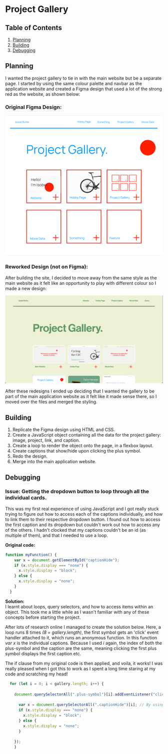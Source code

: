 
# Project Gallery

## Table of Contents
1. [Planning](#Planning) 
2. [Building](#Building)  
3. [Debugging](#Debugging)

## Planning

I wanted the project gallery to tie in with the main website but be a separate page. I started by using the same colour palette and navbar as the application website and created a Figma design that used a lot of the strong red as the website, as shown below:

### Original Figma Design:

![Original Website design](images/figma_design.png)

### Reworked Design (not on Figma):
After building the site, I decided to move away from the same style as the main website as it felt like an opportunity to play with different colour so I made a new design:  

![Next Website design](images/old_design.png)

After these redesigns I ended up deciding that I wanted the gallery to be part of the main application website as it felt like it made sense there, so I moved over the files and merged the styling.

## Building

1. Replicate the Figma design using HTML and CSS.
2. Create a JavaScript object containing all the data for the project gallery: image, project, link, and caption.
3. Create a loop to render the object onto the page, in a flexbox layout.
4. Create captions that show/hide upon clicking the plus symbol.
5. Redo the design.
6. Merge into the main application website.

## Debugging

### Issue: Getting the dropdown button to loop through all the individual cards.
This was my first real experience of using JavaScript and I got really stuck trying to figure out how to access each of the captions individually, and how to link them to their respective dropdown button. I found out how to access the first caption and its dropdown but couldn't work out how to access any of the others. I hadn't clocked that my captions couldn't be an id (as multiple of them), and that I needed to use a loop.

**Original code:**
```javascript
function myFunction() {
    var x = document.getElementById("captionHide");
    if (x.style.display === "none") {
      x.style.display = "block";
    } else {
      x.style.display = "none";
    }
  }
```

**Solution:**  
I learnt about loops, query selectors, and how to access items within an object. This took me a little while as I wasn't familiar with any of these concepts before starting the project.

After lots of research online I managed to create the solution below. Here, a loop runs 8 times *(8 = gallery.length)*, the first symbol gets an 'click' event handler attached to it, which runs an anonymous function. In this function *var x* is the individual captions. Because I used *i* again, the index of both the plus-symbol and the caption are the same, meaning clicking the first plus symbol displays the first caption etc.

The if clause from my original code is then applied, and voila, it works! I was really pleased when I got this to work as I spent a long time staring at my code and scratching my head!

```javascript
  for (let i = 0; i < gallery.length; i++) {
    
    document.querySelectorAll(".plus-symbol")[i].addEventListener("click", function() {
    
      var x = document.querySelectorAll(".captionHide")[i]; // By using querySelectorAll and captionHide as a class, you can select which index number to affect.
      if (x.style.display === "none") {
        x.style.display = "block";
      } else {
        x.style.display = "none";
      }
      
    });
    }
    
```


